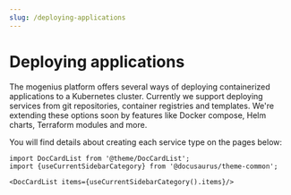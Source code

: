```yaml
---
slug: /deploying-applications
---
```


# Deploying applications

The mogenius platform offers several ways of deploying containerized applications to a Kubernetes cluster. Currently we support deploying services from git repositories, container registries and templates. We're extending these options soon by features like Docker compose, Helm charts, Terraform modules and more.

You will find details about creating each service type on the pages below:

```mdx-code-block
import DocCardList from '@theme/DocCardList';
import {useCurrentSidebarCategory} from '@docusaurus/theme-common';

<DocCardList items={useCurrentSidebarCategory().items}/>
```